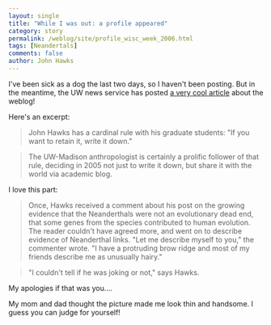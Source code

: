 ```yaml
---
layout: single 
title: "While I was out: a profile appeared" 
category: story
permalink: /weblog/site/profile_wisc_week_2006.html
tags: [Neandertals] 
comments: false 
author: John Hawks 
---
```



<p>
I've been sick as a dog the last two days, so I haven't been posting. But in the meantime, the UW news service has posted <a href="http://www.news.wisc.edu/12160.html">a very cool article</a> about the weblog!
</p>

<p>
Here's an excerpt: 
</p>

<blockquote>John Hawks has a cardinal rule with his graduate students: "If you want to retain it, write it down."</blockquote>

<blockquote>The UW-Madison anthropologist is certainly a prolific follower of that rule, deciding in 2005 not just to write it down, but share it with the world via academic blog.</blockquote>

<p>
I love this part: 
</p>

<blockquote>Once, Hawks received a comment about his post on the growing evidence that the Neanderthals were not an evolutionary dead end, that some genes from the species contributed to human evolution. The reader couldn't have agreed more, and went on to describe evidence of Neanderthal links. "Let me describe myself to you," the commenter wrote. "I have a protruding brow ridge and most of my friends describe me as unusually hairy."</blockquote>

<blockquote>"I couldn't tell if he was joking or not," says Hawks.</blockquote>

<p>
My apologies if that was you....
</p>

<p>
My mom and dad thought the picture made me look thin and handsome. I guess you can judge for yourself!
</p>


